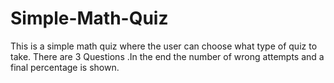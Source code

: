 # Simple-Math-Quiz
This is a simple math quiz where the user can choose what type of quiz to take. There are 3 Questions .In the end the number of wrong attempts and a final percentage is shown.
